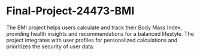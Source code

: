 # Final-Project-24473-BMI
The BMI project helps users calculate and track their Body Mass Index, providing health insights and recommendations for a balanced lifestyle.  The project integrates with user profiles for personalized calculations and prioritizes the security of user data.
